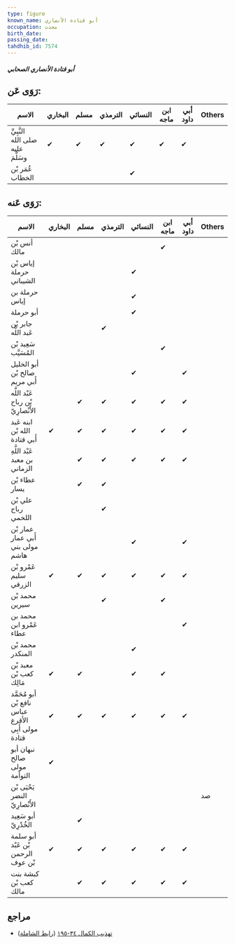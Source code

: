 ```yaml
---
type: figure
known_name: أبو قتادة الأنصاري
occupation: محدث
birth_date:
passing_date:
tahdhib_id: 7574
---
```

##### أبو قتادة الأنصاري الصحابي

## رَوَى عَن:
| الاسم                             | البخاري | مسلم | الترمذي | النسائي | ابن ماجه | أبي داود | Others |
| --------------------------------- | ------- | ---- | ------- | ------- | -------- | -------- | ------ |
| النَّبِيِّ صلى الله عليه وسَلَّمَ | ✔       | ✔    | ✔       | ✔       | ✔        | ✔        |        |
| عُمَر بْن الخطاب                  |         |      |         | ✔       |          |          |        |
## رَوَى عَنه:
| الاسم                                              | البخاري | مسلم | الترمذي | النسائي | ابن ماجه | أبي داود | Others |
| -------------------------------------------------- | ------- | ---- | ------- | ------- | -------- | -------- | ------ |
| أنس بْن مالك                                       |         |      |         |         | ✔        |          |        |
| إياس بْن حرملة الشيباني                            |         |      |         | ✔       |          |          |        |
| حرملة بن إياس                                      |         |      |         | ✔       |          |          |        |
| أبو حرملة                                          |         |      |         | ✔       |          |          |        |
| جابر بْن عَبد اللَّه                               |         |      | ✔       |         |          |          |        |
| سَعِيد بْن المُسَيَّب                              |         |      |         |         | ✔        |          |        |
| أبو الخليل صالح بْن أَبي مريم                      |         |      |         | ✔       |          | ✔        |        |
| عَبْد اللَّه بْن رباح الأَنْصارِيّ                 |         | ✔    | ✔       | ✔       | ✔        | ✔        |        |
| ابنه عَبد الله بْن أَبي قتادة                      | ✔       | ✔    | ✔       | ✔       | ✔        | ✔        |        |
| عَبْد اللَّهِ بن معبد الزماني                      |         | ✔    | ✔       | ✔       | ✔        | ✔        |        |
| عطاء بْن يسار                                      |         | ✔    | ✔       |         |          |          |        |
| علي بْن رباح اللخمي                                |         |      | ✔       |         |          |          |        |
| عمار بْن أَبي عمار مولى بني هاشم                   |         |      |         | ✔       |          | ✔        |        |
| عَمْرو بْن سليم الزرقي                             | ✔       | ✔    | ✔       | ✔       | ✔        | ✔        |        |
| محمد بْن سيرين                                     |         |      | ✔       |         | ✔        |          |        |
| محمد بن عَمْرو ابن عطاء                            |         |      |         |         |          | ✔        |        |
| محمد بْن المنكدر                                   |         |      |         | ✔       |          |          |        |
| معبد بْن كعب بْن مَالِك                            | ✔       | ✔    |         | ✔       | ✔        |          |        |
| أبو مُحَمَّد نافع بْن عباس الأقرع مولى أَبِي قتادة | ✔       | ✔    | ✔       | ✔       | ✔        | ✔        |        |
| نبهان أبو صالح مولى التوأمة                        | ✔       |      |         |         |          |          |        |
| يَحْيَى بْن النضر الأَنْصارِيّ                     |         |      |         |         |          |          | صد     |
| أبو سَعِيد الخُدْرِيّ                              |         | ✔    |         |         |          |          |        |
| أبو سلمة بْن عَبْد الرحمن بْن عوف                  | ✔       | ✔    | ✔       | ✔       | ✔        | ✔        |        |
| كبشة بنت كعب بْن مالك                              |         | ✔    | ✔       | ✔       | ✔        | ✔        |        |
## مراجع
- [تهذيب الكمال ٣٤-١٩٥](obsidian://open?vault=Tahdhib-al-Kamal&file=Figures/٧٥٧٤-أبو%20قتادة%20الأنصاري%20الصحابي) ([رابط الشاملة](https://shamela.ws/book/3722/18312))